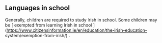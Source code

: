 ##  Languages in school

Generally, children are required to study Irish in school. Some children may
be [ exempted from learning Irish in school
](https://www.citizensinformation.ie/en/education/the-irish-education-
system/exemption-from-irish/) .
